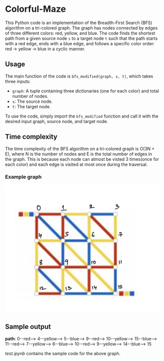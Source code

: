 # Colorful-Maze

This Python code is an implementation of the Breadth-First Search (BFS) algorithm on a tri-colored graph. The graph has nodes connected by edges of three different colors: red, yellow, and blue. The code finds the shortest path from a given source node `s` to a target node `t` such that the path starts with a red edge, ends with a blue edge, and follows a specific color order: red → yellow → blue in a cyclic manner.

## Usage

The main function of the code is `bfs_modified(graph, s, t)`, which takes three inputs:
- `graph`: A tuple containing three dictionaries (one for each color) and total number of nodes.
- `s`: The source node.
- `t`: The target node.

To use the code, simply import the `bfs_modified` function and call it with the desired input graph, source node, and target node.

## Time complexity
The time complexity of the BFS algorithm on a tri-colored graph is O(3N + E), where N is the number of nodes and E is the total number of edges in the graph. This is because each node can atmost be visted 3 times(once for each color) and each edge is visited at most once during the traversal.


### Example graph
![Example graph](image.png)
## Sample output
**path**: 0--red--> 4--yellow--> 5--blue--> 9--red--> 10--yellow--> 15--blue--> 11--red--> 7--yellow--> 6--blue--> 10--red--> 9--yellow--> 14--blue--> 15

*test.ipynb* contains the sample code for the above graph.


